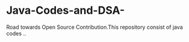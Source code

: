 # Java-Codes-and-DSA-
Road towards Open Source Contribution.This repository consist of java codes
..
